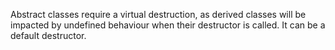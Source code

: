Abstract classes require a virtual destruction, as derived classes will be impacted by undefined behaviour when their destructor is called. It can be a default destructor.